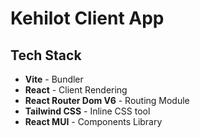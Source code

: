# Kehilot Client App

## Tech Stack

- **Vite** - Bundler
- **React** - Client Rendering
- **React Router Dom V6** - Routing Module
- **Tailwind CSS** - Inline CSS tool
- **React MUI** - Components Library
